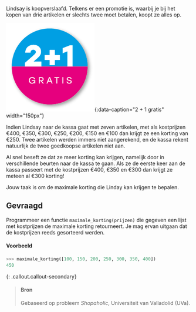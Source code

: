 Lindsay is koopverslaafd. Telkens er een promotie is, waarbij je bij het kopen van drie artikelen er slechts twee moet betalen, koopt ze alles op.

![2 + 1 gratis](media/sticker.png "2 + 1 gratis"){:data-caption="2 + 1 gratis" width="150px"}

Indien Lindsay naar de kassa gaat met zeven artikelen, met als kostprijzen €400, €350, €300, €250, €200, €150 en €100 dan krijgt ze een korting van €250. Twee artikelen werden immers niet aangerekend, en de kassa rekent natuurlijk de twee goedkoopse artikelen niet aan.

Al snel beseft ze dat ze meer korting kan krijgen, namelijk door in verschillende beurten naar de kassa te gaan. Als ze de eerste keer aan de kassa passeert met de kostprijzen €400, €350 en €300 dan krijgt ze meteen al €300 korting!

Jouw taak is om de maximale korting die Linday kan krijgen te bepalen.

## Gevraagd
Programmeer een functie `maximale_korting(prijzen)` die gegeven een lijst met kostprijzen de maximale korting retourneert. Je mag ervan uitgaan dat de kostprijzen reeds gesorteerd werden.

#### Voorbeeld

```python
>>> maximale_korting([100, 150, 200, 250, 300, 350, 400])
450
```

{: .callout.callout-secondary}
>#### Bron
> Gebaseerd op probleem *Shopaholic*, Universiteit van Valladolid (UVa). 
